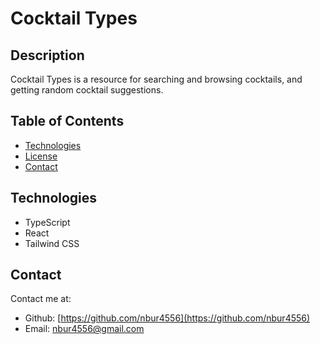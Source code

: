 # Cocktail Types

<!-- [View Cocktail Types](https://LINK/) -->

## Description

Cocktail Types is a resource for searching and browsing cocktails, and getting random cocktail suggestions.

<!-- ![Coktail Types Homepage](./IMAGE.png) -->

## Table of Contents

<!-- * [Installation](#Installation) -->
<!-- * [Usage](#Usage) -->
* [Technologies](#Technologies)
* [License](#License)
* [Contact](#Contact)

<!-- ## Installation -->

<!-- ## Usage -->

## Technologies

* TypeScript
* React
* Tailwind CSS

<!-- ## License -->

## Contact

Contact me at:

* Github: [https://github.com/nbur4556](https://github.com/nbur4556)
* Email: nbur4556@gmail.com
